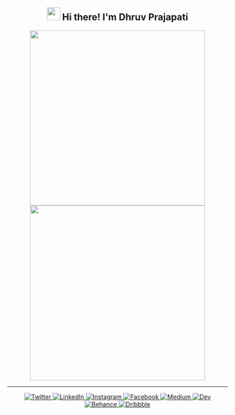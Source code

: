 <h2 align="center"> <img src="https://media.giphy.com/media/hvRJCLFzcasrR4ia7z/giphy.gif" width="30px"> Hi there! I'm Dhruv Prajapati</h2>

<p align = "center">
  <img src = "https://github-readme-stats.vercel.app/api?username=imdhruv99&show_icons=true&theme=gotham" width = 400>
  <img src = "https://github-readme-streak-stats.herokuapp.com?user=imdhruv99&theme=gotham&hide_border=true" width = 400>
</p>

<hr>

  <p align="center">
    <a href="https://twitter.com/imdhruv_28" target="_blank">
    <img src="https://img.shields.io/badge/twitter-%231DA1F2.svg?&style=for-the-badge&logo=twitter&logoColor=white&color=071A2C" alt="Twitter"/>
    </a>
    <a href="https://www.linkedin.com/in/dhruv-prajapati-151b88176/" target="_blank">
    <img src="https://img.shields.io/badge/linkedin-%230077B5.svg?&style=for-the-badge&logo=linkedin&logoColor=white&color=071A2C" alt="LinkedIn"/>
    </a>
    <a href="https://www.instagram.com/imdhruv_28" target="_blank">
    <img src="https://img.shields.io/badge/instagram-%23E4405F.svg?&style=for-the-badge&logo=instagram&logoColor=white&color=071A2C" alt="Instagram"/>
    </a>
    <a href="https://www.facebook.com/dhruv.prajapati.2899/" target="_blank">
    <img src="https://img.shields.io/badge/Facebook-%231DA1F2.svg?&style=for-the-badge&logo=Facebook&logoColor=white&color=071A2C" alt="Facebook"/>
    </a>
    <a href="https://imdhruv99.medium.com" target="_blank">
    <img src="https://img.shields.io/badge/medium-%2312100E.svg?&style=for-the-badge&logo=medium&logoColor=white&color=071A2C" alt="Medium"/>
    </a>
    <a href="https://dev.to/imdhruv99" target="_blank">
    <img src="https://img.shields.io/badge/Dev-%231DA1F2.svg?&style=for-the-badge&logo=Dev&logoColor=white&color=071A2C" alt="Dev"/>
    </a>
    <a href="https://www.behance.net/dhruvprajapati1" target="_blank">
    <img src="https://img.shields.io/badge/behance-%231DA1F2.svg?&style=for-the-badge&logo=behance&logoColor=white&color=071A2C" alt="Behance"/>
    </a>
    <a href="https://dribbble.com/DHRUV_PRAJAPATI" target="_blank">
    <img src="https://img.shields.io/badge/dribbble-%231DA1F2.svg?&style=for-the-badge&logo=dribbble&logoColor=white&color=071A2C" alt="Dribbble"/>
    </a>
  </p>